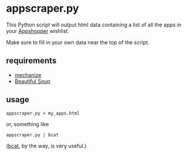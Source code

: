 # appscraper.py

This Python script will output html data containing a list of all the apps in your [Appshopper](http://www.appshopper.com/) wishlist.

Make sure to fill in your own data near the top of the script.

## requirements

- [mechanize](http://wwwsearch.sourceforge.net/mechanize/)
- [Beautiful Soup](http://www.crummy.com/software/BeautifulSoup/)

## usage

    appscraper.py > my_apps.html

or, something like

    appscraper.py | bcat

([bcat](https://rtomayko.github.io/bcat/), by the way, is very useful.)
